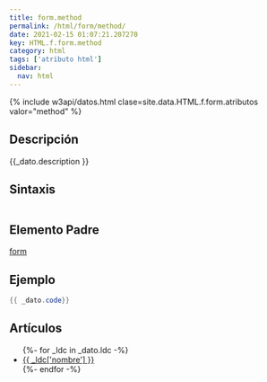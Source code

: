 ```yaml
---
title: form.method
permalink: /html/form/method/
date: 2021-02-15 01:07:21.207270
key: HTML.f.form.method
category: html
tags: ['atributo html']
sidebar: 
  nav: html
---
```


{% include w3api/datos.html clase=site.data.HTML.f.form.atributos valor="method" %}

## Descripción
{{_dato.description }}

## Sintaxis
~~~html
~~~

## Elemento Padre
[form](/html/form/)

## Ejemplo
~~~java
{{ _dato.code}}
~~~

## Artículos
<ul>
{%- for _ldc in _dato.ldc -%}
   <li>
       <a href="{{_ldc['url'] }}">{{ _ldc['nombre'] }}</a>
   </li>
{%- endfor -%}
</ul>

